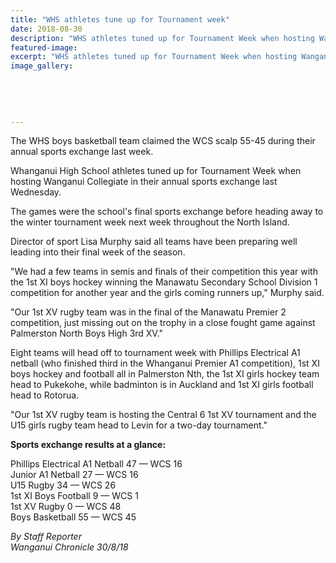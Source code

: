 ```yaml
---
title: "WHS athletes tune up for Tournament week"
date: 2018-08-30
description: "WHS athletes tuned up for Tournament Week when hosting Wanganui Collegiate in their annual sports exchange..."
featured-image: 
excerpt: "WHS athletes tuned up for Tournament Week when hosting Wanganui Collegiate in their annual sports exchange."
image_gallery:
    
    
    
    
    
---
```


<p><span>The WHS boys basketball team claimed the WCS scalp 55-45 during their annual sports exchange last week.</span></p>
<p class="element element-paragraph">Whanganui High School athletes tuned up for Tournament Week when hosting Wanganui Collegiate in their annual sports exchange last Wednesday.</p>
<p class="element element-paragraph">The games were the school's final sports exchange before heading away to the winter tournament week next week throughout the North Island.</p>
<p class="element element-paragraph">Director of sport Lisa Murphy said all teams have been preparing well leading into their final week of the season.</p>
<p class="element element-paragraph">"We had a few teams in semis and finals of their competition this year with the 1st XI boys hockey winning the Manawatu Secondary School Division 1 competition for another year and the girls coming runners up," Murphy said.</p>
<p class="element element-paragraph">"Our 1st XV rugby team was in the final of the Manawatu Premier 2 competition, just missing out on the trophy in a close fought game against Palmerston North Boys High 3rd XV."</p>
<p class="element element-paragraph">Eight teams will head off to tournament week with Phillips Electrical A1 netball (who finished third in the Whanganui Premier A1 competition), 1st XI boys hockey and football all in Palmerston Nth, the 1st XI girls hockey team head to Pukekohe, while badminton is in Auckland and 1st XI girls football head to Rotorua.</p>
<p class="element element-paragraph">"Our 1st XV rugby team is hosting the Central 6 1st XV tournament and the U15 girls rugby team head to Levin for a two-day tournament."</p>
<p class="element element-paragraph"><strong>Sports exchange results at a glance:</strong></p>
<p class="element element-paragraph">Phillips Electrical A1 Netball 47 &mdash; WCS 16<br />Junior A1 Netball 27 &mdash; WCS 16<br />U15 Rugby 34 &mdash; WCS 26<br />1st XI Boys Football 9 &mdash; WCS 1<br />1st XV Rugby 0 &mdash; WCS 48<br />Boys Basketball 55 &mdash; WCS 45</p>
<p class="element element-paragraph"><em>By Staff Reporter</em><br /><em>Wanganui Chronicle 30/8/18</em></p>

